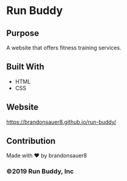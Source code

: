# Run Buddy

## Purpose
A website that offers fitness training services.

## Built With
* HTML
* CSS

## Website
https://brandonsauer8.github.io/run-buddy/

## Contribution
Made with ❤️ by brandonsauer8

### ©️2019 Run Buddy, Inc
